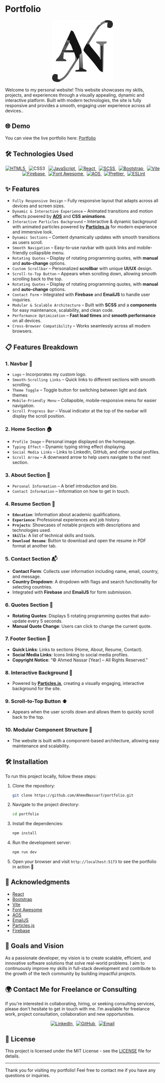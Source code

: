 # Portfolio

<!-- markdownlint-disable MD033 -->
<p align="center">
  <img src="public/logo.svg" alt="Portfolio Logo" />
</p>
<!-- markdownlint-enable MD033 -->

Welcome to my personal website! This website showcases my skills, projects, and experiences through a visually appealing, dynamic and interactive platform. Built with modern technologies, the site is fully responsive and provides a smooth, engaging user experience across all devices..

## 🌐 Demo

You can view the live portfolio here: [Portfolio](https://your-live-portfolio-link.com)

## 🛠️ Technologies Used

<!-- markdownlint-disable MD033 -->
<p align="center">
    <a href="https://developer.mozilla.org/en-US/docs/Web/HTML">
        <img src="https://img.shields.io/badge/HTML5-E34F26?style=for-the-badge&logo=html5&logoColor=white" alt="HTML5">
    </a>
    &nbsp;
    <img src="https://img.shields.io/badge/CSS3-1572B6?style=for-the-badge&logo=css3&logoColor=white" alt="CSS3">
    &nbsp;
    <a href="https://developer.mozilla.org/en-US/docs/Web/JavaScript">
        <img src="https://img.shields.io/badge/JavaScript-F7DF1E?style=for-the-badge&logo=javascript&logoColor=black" alt="JavaScript">
    </a>
    &nbsp;
    <a href="https://reactjs.org/">
        <img src="https://img.shields.io/badge/React-61DAFB?style=for-the-badge&logo=react&logoColor=black" alt="React">
    </a>
    &nbsp;
    <a href="https://sass-lang.com/">
        <img src="https://img.shields.io/badge/SCSS-CC6699?style=for-the-badge&logo=sass&logoColor=white" alt="SCSS">
    </a>
    &nbsp;
    <a href="https://getbootstrap.com/">
        <img src="https://img.shields.io/badge/Bootstrap-7952B3?style=for-the-badge&logo=bootstrap&logoColor=white" alt="Bootstrap">
    </a>
    &nbsp;
    <a href="https://vitejs.dev/">
        <img src="https://img.shields.io/badge/Vite-646CFF?style=for-the-badge&logo=vite&logoColor=white" alt="Vite">
    </a>
    &nbsp;
    <a href="https://firebase.google.com/">
        <img src="https://img.shields.io/badge/Firebase-FFCA28?style=for-the-badge&logo=firebase&logoColor=black" alt="Firebase">
    </a>
    &nbsp;
    <a href="https://fontawesome.com/">
        <img src="https://img.shields.io/badge/Font_Awesome-5288D2?style=for-the-badge&logo=font-awesome&logoColor=white" alt="Font Awesome">
    </a>
    &nbsp;
    <a href="https://michalsnik.github.io/aos/">
        <img src="https://img.shields.io/badge/AOS-3C9B8B?style=for-the-badge&logo=git&logoColor=white" alt="AOS">
    </a>
    &nbsp;
    <a href="https://prettier.io/">
        <img src="https://img.shields.io/badge/Prettier-F7B93E?style=for-the-badge&logo=prettier&logoColor=white" alt="Prettier">
    </a>
    &nbsp;
    <a href="https://eslint.org/">
        <img src="https://img.shields.io/badge/ESLint-4B32C3?style=for-the-badge&logo=eslint&logoColor=white" alt="ESLint">
    </a>
</p>
<!-- markdownlint-enable MD033 -->

## ✨ Features

- `Fully Responsive Design` – Fully responsive layout that adapts across all devices and screen sizes.
- `Dynamic & Interactive Experience` – Animated transitions and motion effects powered by **[AOS](https://michalsnik.github.io/aos/)** and **CSS animations**.
- `Interactive Particles Background` – Interactive & dynamic background with animated particles powered by **[Particles.js](https://vincentgarreau.com/particles.js/)** for modern experience and immersive look.
- `Dynamic Sections` – Content dynamically updates with smooth transitions as users scroll.
- `Smooth Navigation` – Easy-to-use navbar with quick links and mobile-friendly collapsible menu.
- `Rotating Quotes` – Display of rotating programming quotes, with **manual** and **auto-change** options.
- `Custom Scrollbar` – Personalized **scrollbar** with unique **UI/UX** design.
- `Scroll-to-Top Button` – Appears when scrolling down, allowing smooth scrolling back to the top.
- `Rotating Quotes` – Display of rotating programming quotes, with **manual** and **auto-change** options.
- `Contact Form` – Integrated with **Firebase** and **EmailJS** to handle user inquiries.
- `Modular & Scalable Architecture` – Built with **SCSS** and a **components** for easy maintenance, scalability, and clean code.
- `Performance Optimization` – **Fast load times** and **smooth performance** on all devices.
- `Cross-Browser Compatibility` – Works seamlessly across all modern browsers.

## 📋 Features Breakdown

### 1. Navbar 🔽

- `Logo` – Incorporates my custom logo.
- `Smooth-Scrolling Links` – Quick links to different sections with smooth scrolling.
- `Theme Toggle` – Toggle button for switching between light and dark themes
- `Mobile-Friendly Menu` – Collapsible, mobile-responsive menu for easier navigation.
- `Scroll Progress Bar` – Visual indicator at the top of the navbar will display the scroll position.

### 2. Home Section 🏠

- `Profile Image` – Personal image displayed on the homepage.
- `Typing Effect` – Dynamic typing string effect displaying.
- `Social Media Links` – Links to LinkedIn, GitHub, and other social profiles.
- `Scroll Arrow` – A downward arrow to help users navigate to the next section.

### 3. About Section 📑

- ``Personal Information`` – A brief introduction and bio.
- `Contact Information` – Information on how to get in touch.

### 4. Resume Section 📝

- **`Education`**: Information about academic qualifications.
- **`Experience`**: Professional experiences and job history.
- **`Projects`**: Showcases of notable projects with descriptions and technologies used.
- **`Skills`**: A list of technical skills and tools.
- **`Download Resume`**: Button to download and open the resume in PDF format at another tab.

### 5. Contact Section 📬

- **Contact Form**: Collects user information including name, email, country, and message.
- **Country Dropdown**: A dropdown with flags and search functionality for selecting countries.
- Integrated with **Firebase** and **EmailJS** for form submission.

### 6. Quotes Section 💬

- **Rotating Quotes**: Displays 5 rotating programming quotes that auto-update every 5 seconds.
- **Manual Quote Change**: Users can click to change the current quote.

### 7. Footer Section 📌

- **Quick Links**: Links to sections (Home, About, Resume, Contact).
- **Social Media Links**: Icons linking to social media profiles.
- **Copyright Notice**: “© Ahmed Nassar [Year] – All Rights Reserved.”

### 8. Interactive Background 🎨

- Powered by **[Particles.js](https://particles.js.org/)**, creating a visually engaging, interactive background for the site.

### 9. Scroll-to-Top Button ⬆️

- Appears when the user scrolls down and allows them to quickly scroll back to the top.

### 10. Modular Component Structure 🧩

- The website is built with a component-based architecture, allowing easy maintenance and scalability.

## 🛠️ Installation

To run this project locally, follow these steps:

1. Clone the repository:

   ```bash
   git clone https://github.com/AhmedNassar7/portfolio.git
   ```

2. Navigate to the project directory:

   ```bash
   cd portfolio
   ```

3. Install the dependencies:

   ```bash
   npm install
   ```

4. Run the development server:

   ```bash
   npm run dev
   ```

5. Open your browser and visit `http://localhost:5173` to see the portfolio in action 🚀

## 🤝 Acknowledgments

- [React](https://reactjs.org/)
- [Bootstrap](https://getbootstrap.com/)
- [Vite](https://vitejs.dev/)
- [Font Awesome](https://fontawesome.com/)
- [AOS](https://michalsnik.github.io/aos/)
- [EmailJS](https://www.emailjs.com/)
- [Particles.js](https://vincentgarreau.com/particles.js/)
- [Firebase](https://firebase.google.com/)

## 🎯 Goals and Vision

As a passionate developer, my vision is to create scalable, efficient, and innovative software solutions that solve real-world problems. I aim to continuously improve my skills in full-stack development and contribute to the growth of the tech community by building impactful projects.

## 🌍 Contact Me for Freelance or Consulting

If you're interested in collaborating, hiring, or seeking consulting services, please don't hesitate to get in touch with me. I’m available for freelance work, project consultation, collaboration and new opportunities.

<!-- markdownlint-disable MD033 -->
<p align="center">
    <a href="https://www.linkedin.com/in/ahmed-nassar/">
        <img src="https://img.shields.io/badge/LinkedIn-0A66C2?style=for-the-badge&logo=linkedin&logoColor=white" alt="LinkedIn">
    </a>
    &nbsp;
    <a href="https://github.com/AhmedNassar7">
        <img src="https://img.shields.io/badge/GitHub-181717?style=for-the-badge&logo=github&logoColor=white" alt="GitHub">
    </a>
    &nbsp;
    <a href="mailto:a.moh.nassar00@gmail.com">
        <img src="https://img.shields.io/badge/Email-FF4B5C?style=for-the-badge&logo=gmail&logoColor=white" alt="Email">
    </a>
</p>
<!-- markdownlint-enable MD033 -->

## 📄 License

This project is licensed under the MIT License - see the [LICENSE](LICENSE) file for details.

---

Thank you for visiting my portfolio! Feel free to contact me if you have any questions or inquiries.
